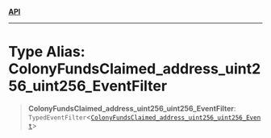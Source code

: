 [**API**](../../../README.md)

***

# Type Alias: ColonyFundsClaimed\_address\_uint256\_uint256\_EventFilter

> **ColonyFundsClaimed\_address\_uint256\_uint256\_EventFilter**: `TypedEventFilter`\<[`ColonyFundsClaimed_address_uint256_uint256_Event`](ColonyFundsClaimed_address_uint256_uint256_Event.md)\>
